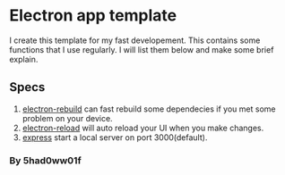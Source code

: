 Electron app template
=====
I create this template for my fast developement. This contains some functions that I use regularly. I will list them below and make some brief explain.

## Specs
1. [electron-rebuild]('https://www.npmjs.com/package/electron-rebuild') can fast rebuild some dependecies if you met some problem on your device.
2. [electron-reload]('https://www.npmjs.com/package/electron-reload') will auto reload your UI when you make changes.
3. [express]('https://www.npmjs.com/package/express') start a local server on port 3000(default).

### By 5had0ww01f
